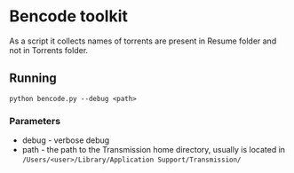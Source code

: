 # Bencode toolkit

As a script it collects names of torrents are present in Resume folder and not in Torrents folder.

## Running
```python bencode.py --debug <path>```

### Parameters
- debug - verbose debug
- path - the path to the Transmission home directory, usually is located in ```/Users/<user>/Library/Application Support/Transmission/```
